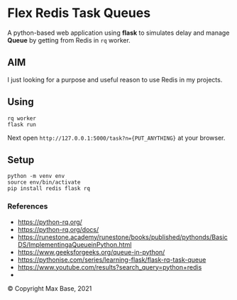 # Flex Redis Task Queues

A python-based web application using **flask** to simulates delay and manage **Queue** by getting from Redis in `rq` worker.

## AIM

I just looking for a purpose and useful reason to use Redis in my projects.

## Using

```
rq worker
flask run
```

Next open `http://127.0.0.1:5000/task?n={PUT_ANYTHING}` at your browser.

## Setup

```
python -m venv env
source env/bin/activate
pip install redis flask rq
```

### References

- https://python-rq.org/
- https://python-rq.org/docs/
- https://runestone.academy/runestone/books/published/pythonds/BasicDS/ImplementingaQueueinPython.html
- https://www.geeksforgeeks.org/queue-in-python/
- https://pythonise.com/series/learning-flask/flask-rq-task-queue
- https://www.youtube.com/results?search_query=python+redis
- 
© Copyright Max Base, 2021
